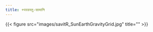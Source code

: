 ```yaml
---
title: +परवस्तु-सामानि
---
```


{{< figure src="images/savitR_SunEarthGravityGrid.jpg" title="" >}}
